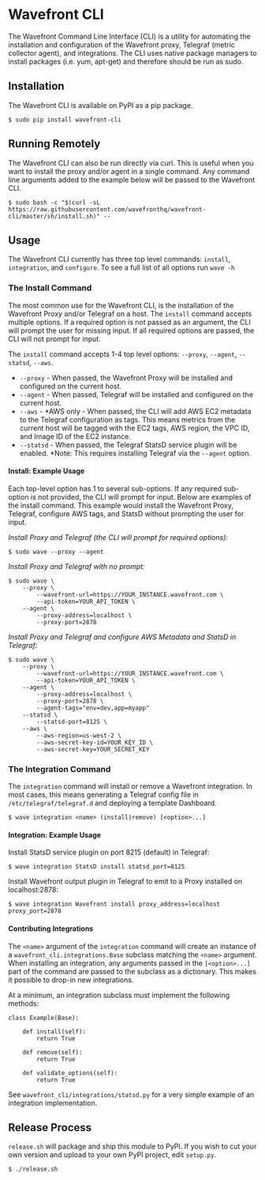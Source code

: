 

# Wavefront CLI

The Wavefront Command Line Interface (CLI) is a utility for automating the installation and configuration of the Wavefront proxy, 
Telegraf (metric collector agent), and integrations. The CLI uses native package managers to install packages (i.e. yum, apt-get) and therefore
should be run as sudo.

## Installation

The Wavefront CLI is available on PyPI as a pip package.

```
$ sudo pip install wavefront-cli
```

## Running Remotely

The Wavefront CLI can also be run directly via curl. This is useful when you want to install the proxy and/or agent in a single command.
Any command line arguments added to the example below will be passed to the Wavefront CLI.
 
 ```
 $ sudo bash -c "$(curl -sL https://raw.githubusercontent.com/wavefronthq/wavefront-cli/master/sh/install.sh)" --
 ```
 
## Usage

The Wavefront CLI currently has three top level commands: `install`, `integration`, and `configure`. 
To see a full list of all options run `wave -h`

### The Install Command

The most common use for the Wavefront CLI, is the installation of the Wavefront Proxy and/or Telegraf on a host.
The `install` command accepts multiple options. If a required option is not passed as an argument, the CLI will prompt the user for missing input. 
If all required options are passed, the CLI will not prompt for input.

The `install` command accepts 1-4 top level options: `--proxy`, `--agent`, `--statsd`, `--aws`.

- `--proxy` - When passed, the Wavefront Proxy will be installed and configured on the current host.
- `--agent` - When passed, Telegraf will be installed and configured on the current host.
- `--aws` - *AWS only - When passed, the CLI will add AWS EC2 metadata to the Telegraf configuration as tags. This means metrics from the current host will be tagged with the EC2 tags, AWS region, the VPC ID, and Image ID of the EC2 instance.
- `--statsd` - When passed, the Telegraf StatsD service plugin will be enabled. *Note: This requires installing Telegraf via the `--agent` option. 

#### Install: Example Usage

Each top-level option has 1 to several sub-options. If any required sub-option is not provided, the CLI will prompt for input. 
Below are examples of the install command. This example would install the Wavefront Proxy, Telegraf, configure AWS tags, and StatsD 
without prompting the user for input.


*Install Proxy and Telegraf (the CLI will prompt for required options):*
```
$ sudo wave --proxy --agent 
```

*Install Proxy and Telegraf with no prompt:*
```
$ sudo wave \
    --proxy \
        --wavefront-url=https://YOUR_INSTANCE.wavefront.com \
        --api-token=YOUR_API_TOKEN \
    --agent \
        --proxy-address=localhost \
        --proxy-port=2878
```
 
*Install Proxy and Telegraf and configure AWS Metadata and StatsD in Telegraf:*
```
$ sudo wave \
    --proxy \
        --wavefront-url=https://YOUR_INSTANCE.wavefront.com \
        --api-token=YOUR_API_TOKEN \
    --agent \
        --proxy-address=localhost \
        --proxy-port=2878 \
        --agent-tags="env=dev,app=myapp"
    --statsd \
        --statsd-port=8125 \
    --aws \
        --aws-region=us-west-2 \
        --aws-secret-key-id=YOUR_KEY_ID \
        --aws-secret-key=YOUR_SECRET_KEY
```
 
 
### The Integration Command

The `integration` command will install or remove a Wavefront integration. In most cases, this means generating a Telegraf config file in `/etc/telegraf/telegraf.d`
and deploying a template Dashboard.

```
$ wave integration <name> (install|remove) [<option>...]
```

#### Integration: Example Usage

Install StatsD service plugin on port 8215 (default) in Telegraf:

```
$ wave integration StatsD install statsd_port=8125
```

Install Wavefront output plugin in Telegraf to emit to a Proxy installed on localhost:2878:

```
$ wave integration Wavefront install proxy_address=localhost proxy_port=2878
```

#### Contributing Integrations

The `<name>` argument of the `integration` command will create an instance of a `wavefront_cli.integrations.Base` subclass matching the `<name>` argument. 
When installing an integration, any arguments passed in the `[<option>...]` part of the command are passed to the subclass as a dictionary. This makes it possible
to drop-in new integrations.

At a minimum, an integration subclass must implement the following methods:
```
class Example(Base):

    def install(self):
        return True
        
    def remove(self):
        return True

    def validate_options(self):
        return True
```

See `wavefront_cli/integrations/statsd.py` for a very simple example of an integration implementation.  


## Release Process

`release.sh` will package and ship this module to PyPI. If you wish to cut your own version and upload to your own PyPI project, edit `setup.py`.

```
$ ./release.sh
```